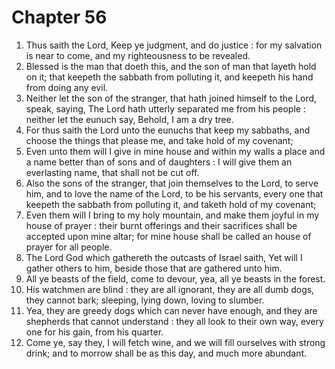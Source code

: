 # Chapter 56

1. Thus saith the Lord, Keep ye judgment, and do justice : for my salvation is near to come, and my righteousness to be revealed.
2. Blessed is the man that doeth this, and the son of man that layeth hold on it; that keepeth the sabbath from polluting it, and keepeth his hand from doing any evil.
3. Neither let the son of the stranger, that hath joined himself to the Lord, speak, saying, The Lord hath utterly separated me from his people : neither let the eunuch say, Behold, I am a dry tree.
4. For thus saith the Lord unto the eunuchs that keep my sabbaths, and choose the things that please me, and take hold of my covenant;
5. Even unto them will I give in mine house and within my walls a place and a name better than of sons and of daughters : I will give them an everlasting name, that shall not be cut off.
6. Also the sons of the stranger, that join themselves to the Lord, to serve him, and to love the name of the Lord, to be his servants, every one that keepeth the sabbath from polluting it, and taketh hold of my covenant;
7. Even them will I bring to my holy mountain, and make them joyful in my house of prayer : their burnt offerings and their sacrifices shall be accepted upon mine altar; for mine house shall be called an house of prayer for all people.
8. The Lord God which gathereth the outcasts of Israel saith, Yet will I gather others to him, beside those that are gathered unto him.
9. All ye beasts of the field, come to devour, yea, all ye beasts in the forest.
10. His watchmen are blind : they are all ignorant, they are all dumb dogs, they cannot bark; sleeping, lying down, loving to slumber.
11. Yea, they are greedy dogs which can never have enough, and they are shepherds that cannot understand : they all look to their own way, every one for his gain, from his quarter.
12. Come ye, say they, I will fetch wine, and we will fill ourselves with strong drink; and to morrow shall be as this day, and much more abundant.

